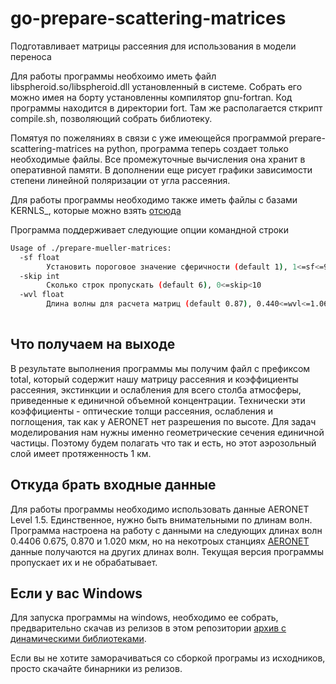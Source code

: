 # go-prepare-scattering-matrices
Подготавливает матрицы рассеяния для использования в модели переноса

Для работы программы необхоимо иметь файл libspheroid.so/libspheroid.dll установленный в системе. 
Собрать его можно имея на борту установленны компилятор gnu-fortran. Код программы находится в директории fort. 
Там же располагается сткрипт compile.sh, позволяющий собрать библиотеку.


Помятуя по пожеляниях в связи с уже имеющейся программой prepare-scattering-matrices на python, программа теперь 
создает только необходимые файлы. Все промежуточные вычисления она хранит в оперативной памяти. В дополнении еще рисует 
графики зависимости степени линейной поляризации от угла рассеяния.


Для работы программы необходимо также иметь файлы с базами KERNLS_, которые можно взять 
[отсюда](https://github.com/DrShmirko/prepare-scattering-matrices)

Программа поддерживает следующие опции командной строки

```bash
Usage of ./prepare-mueller-matrices:
  -sf float
        Установить пороговое значение сферичности (default 1), 1<=sf<=99
  -skip int
        Сколько строк пропускать (default 6), 0<=skip<10
  -wvl float
        Длина волны для расчета матриц (default 0.87), 0.440<=wvl<=1.064
        
```

## Что получаем на выходе
В результате выполнения программы мы получим файл с префиксом total, 
который содержит нашу матрицу рассеяния и коэффициенты рассеяния, экстинкции и ослабления для всего столба атмосферы, 
приведенные к единичной объемной концентрации. Технически эти коэффициенты - оптические толщи рассеяния, 
ослабления и поглощения, так как у AERONET нет разрешения по высоте. Для задач моделирования нам нужны именно геометрические 
сечения единичной частицы. Поэтому будем полагать что так и есть, но этот аэрозольный слой имеет протяженность 1 км.

## Откуда брать входные данные
Для работы программы необходимо использовать данные AERONET Level 1.5. Единственное, нужно быть внимательными по длинам волн.
Программа настроена на работу с данными на следующих длинах волн 0.4406 0.675, 0.870 и 1.020 мкм, но на некотроых станциях 
[AERONET](https://aeronet.gsfc.nasa.gov/new_web/download_all_v3_inversions.html) 
данные получаются на других длинах волн. Текущая версия программы пропускает их и не обрабатывает.


## Если у вас Windows

Для запуска программы на windows, необходимо ее собрать, предварительно скачав из релизов в этом репозитории [архив с динамическими библиотеками](https://github.com/DrShmirko/go-prepare-scattering-matrices/releases/download/v0.2.0/shared_libraries.zip).

Если вы не хотите заморачиваться со сборкой програмы из исходников, просто скачайте бинарники из релизов.
